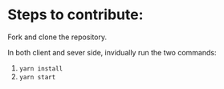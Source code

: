 # Steps to contribute:

Fork and clone the repository.

In both client and sever side, invidually run the two commands:

1. `yarn install`
2. `yarn start`
